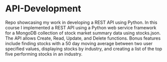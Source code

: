 # API-Development

Repo showcasing my work in developing a REST API using Python. In this course I implemented a REST API using a Python web service framework
for a MongoDB collection of stock market summary data using stocks.json. The API allows Create, Read, Update, and Delete functions. Bonus features include finding stocks with a 50 day moving average between two user specified values, displaying stocks by industry, and creating a list of the top five performing stocks in an industry.
